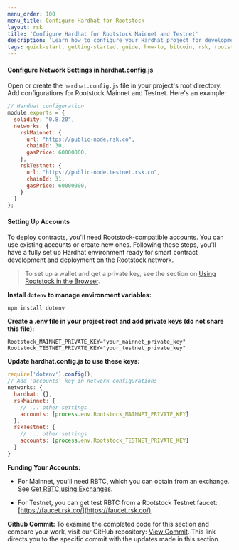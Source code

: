 ```yaml
---
menu_order: 100
menu_title: Configure Hardhat for Rootstock
layout: rsk
title: 'Configure Hardhat for Rootstock Mainnet and Testnet'
description: 'Learn how to configure your Hardhat project for development on Rootstock testnet and mainnet'
tags: quick-start, getting-started, guide, how-to, bitcoin, rsk, rootstock, blockchain
---
```


#### Configure Network Settings in hardhat.config.js

Open or create the `hardhat.config.js` file in your project's root directory. Add configurations for Rootstock Mainnet and Testnet. Here's an example:

```js
// Hardhat configuration
module.exports = {
  solidity: "0.8.20",
  networks: {
    rskMainnet: {
      url: "https://public-node.rsk.co",
      chainId: 30,
      gasPrice: 60000000,
    },
    rskTestnet: {
      url: "https://public-node.testnet.rsk.co",
      chainId: 31,
      gasPrice: 60000000,
    }
  }
};
```

#### Setting Up Accounts

To deploy contracts, you'll need Rootstock-compatible accounts. You can use existing accounts or create new ones.
Following these steps, you'll have a fully set up Hardhat environment ready for smart contract development and deployment on the Rootstock network.
> To set up a wallet and get a private key, see the section on [Using Rootstock in the Browser](https://dev.rootstock.io/guides/quickstart/browser/#private-keys-and-public-keys).

**Install `dotenv` to manage environment variables:**

```shell
npm install dotenv
```

**Create a .env file in your project root and add private keys (do not share this file):**

```shell
Rootstock_MAINNET_PRIVATE_KEY="your_mainnet_private_key"
Rootstock_TESTNET_PRIVATE_KEY="your_testnet_private_key"
```

**Update hardhat.config.js to use these keys:**

```js
require('dotenv').config();
// Add 'accounts' key in network configurations
networks: {
  hardhat: {},
  rskMainnet: {
    // ... other settings
    accounts: [process.env.Rootstock_MAINNET_PRIVATE_KEY]
  },
  rskTestnet: {
    // ... other settings
    accounts: [process.env.Rootstock_TESTNET_PRIVATE_KEY]
  }
}
```

**Funding Your Accounts:**

- For Mainnet, you'll need RBTC, which you can obtain from an exchange. See [Get RBTC using Exchanges](https://dev.rootstock.io/guides/get-crypto-on-rsk/rbtc-exchanges/).

- For Testnet, you can get test RBTC from a Rootstock Testnet faucet: [https://faucet.rsk.co/](https://faucet.rsk.co/)


**Github Commit:** To examine the completed code for this section and compare your work, visit our GitHub repository: [View Commit](https://github.com/jesus-iov/rootstock-quick-start-guide/commit/83f32831b14a646c7812752f1b3ba60c19ed7e39). This link directs you to the specific commit with the updates made in this section.
